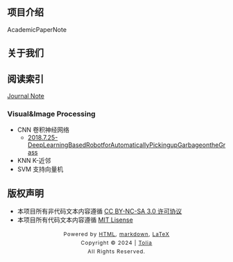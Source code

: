 ## 项目介绍

AcademicPaperNote

## 关于我们


## 阅读索引

[Journal Note](./JournalNote.md)

### Visual&Image Processing

- CNN 卷积神经网络
  - [2018.7.25-DeepLearningBasedRobotforAutomaticallyPickingupGarbageontheGrass](./Visual&ImageProcessing/CNN/2018.7.25-DeepLearningBasedRobotforAutomaticallyPickingupGarbageontheGrass.md)
- KNN K-近邻
- SVM 支持向量机

## 版权声明
- 本项目所有非代码文本内容遵循 [CC BY-NC-SA 3.0 许可协议](https://creativecommons.org/licenses/by-nc-sa/3.0/deed.zh)
- 本项目所有代码文本内容遵循 [MIT Lisense](LICENSE)

<style type="text/css">
    #footer {
        position: relative;
        margin: 0 auto;
        line-height: 20px;
        text-align: center;
        font-size: 12px;
        letter-spacing: 1px;
    }
 
    .content {
        height: 1800px;
        width: 100%;
        text-align: center;
    }
</style>

<div id="footer">
    Powered by
    <a href="https://html5up.net">HTML</a>, 
    <a href="https://markdown.com.cn/">markdown</a>, 
    <a href="https://www.latex-project.org/">LaTeX</a>
    <br>
    Copyright © 2024 | 
    <a href="https://tolia-gh.github.io">Tolia</a>
    <br>
    All Rights Reserved.
    <br>
</div>